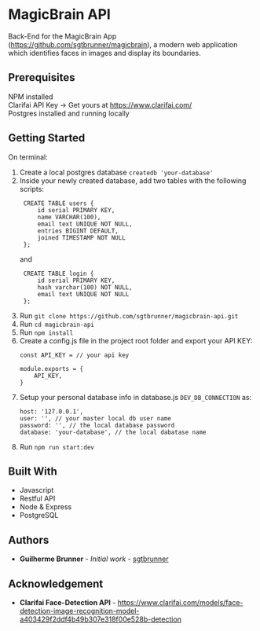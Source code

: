 # MagicBrain API

Back-End for the MagicBrain App (https://github.com/sgtbrunner/magicbrain), a modern web application which identifies faces in images and display its boundaries.

## Prerequisites

NPM installed
<br>
Clarifai API Key -> Get yours at https://www.clarifai.com/
<br>
Postgres installed and running locally

## Getting Started

On terminal:
1. Create a local postgres database `createdb 'your-database'`
2. Inside your newly created database, add two tables with the following scripts:
   ```
    CREATE TABLE users {
        id serial PRIMARY KEY,
        name VARCHAR(100),
        email text UNIQUE NOT NULL,
        entries BIGINT DEFAULT,
        joined TIMESTAMP NOT NULL
    };
   ```
   and
   ```
    CREATE TABLE login {
        id serial PRIMARY KEY,
        hash varchar(100) NOT NULL,
        email text UNIQUE NOT NULL
    };
   ```
3. Run `git clone https://github.com/sgtbrunner/magicbrain-api.git`
4. Run `cd magicbrain-api`
5. Run `npm install`
6. Create a config.js file in the project root folder and export your API KEY:
    ```
    const API_KEY = // your api key

    module.exports = {
        API_KEY,
    }
    ```
7. Setup your personal database info in database.js  `DEV_DB_CONNECTION` as:
    ```
    host: '127.0.0.1',
    user: '', // your master local db user name
    password: '', // the local database password
    database: 'your-database', // the local dabatase name
    ```
8. Run `npm run start:dev`

## Built With

* Javascript
* Restful API
* Node & Express
* PostgreSQL

## Authors

* **Guilherme Brunner** - *Initial work* - [sgtbrunner](https://github.com/sgtbrunner)

## Acknowledgement
* **Clarifai Face-Detection API** - https://www.clarifai.com/models/face-detection-image-recognition-model-a403429f2ddf4b49b307e318f00e528b-detection
